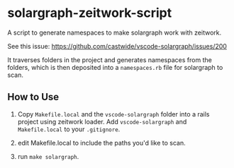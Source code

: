 # solargraph-zeitwork-script
A script to generate namespaces to make solargraph work with zeitwork.

See this issue: https://github.com/castwide/vscode-solargraph/issues/200

It traverses folders in the project and generates namespaces from the folders, which is then deposited into a `namespaces.rb` file for solargraph to scan.

## How to Use
1. Copy `Makefile.local` and the `vscode-solargraph` folder into a rails project using zeitwork loader. Add `vscode-solargraph` and `Makefile.local` to your `.gitignore`.

2. edit Makefile.local to include the paths you'd like to scan.

3. run `make solargraph`.
